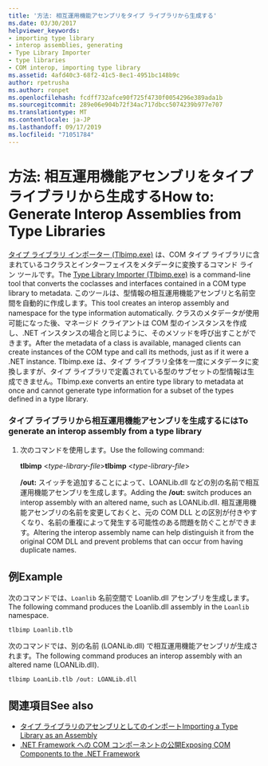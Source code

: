```yaml
---
title: '方法: 相互運用機能アセンブリをタイプ ライブラリから生成する'
ms.date: 03/30/2017
helpviewer_keywords:
- importing type library
- interop assemblies, generating
- Type Library Importer
- type libraries
- COM interop, importing type library
ms.assetid: 4afd40c3-68f2-41c5-8ec1-4951bc148b9c
author: rpetrusha
ms.author: ronpet
ms.openlocfilehash: fcdff732afce90f725f4730f0054296e389ada1b
ms.sourcegitcommit: 289e06e904b72f34ac717dbcc5074239b977e707
ms.translationtype: MT
ms.contentlocale: ja-JP
ms.lasthandoff: 09/17/2019
ms.locfileid: "71051784"
---
```

# <a name="how-to-generate-interop-assemblies-from-type-libraries"></a><span data-ttu-id="4a153-102">方法: 相互運用機能アセンブリをタイプ ライブラリから生成する</span><span class="sxs-lookup"><span data-stu-id="4a153-102">How to: Generate Interop Assemblies from Type Libraries</span></span>
<span data-ttu-id="4a153-103">[タイプ ライブラリ インポーター (Tlbimp.exe)](../tools/tlbimp-exe-type-library-importer.md) は、COM タイプ ライブラリに含まれているコクラスとインターフェイスをメタデータに変換するコマンド ライン ツールです。</span><span class="sxs-lookup"><span data-stu-id="4a153-103">The [Type Library Importer (Tlbimp.exe)](../tools/tlbimp-exe-type-library-importer.md) is a command-line tool that converts the coclasses and interfaces contained in a COM type library to metadata.</span></span> <span data-ttu-id="4a153-104">このツールは、型情報の相互運用機能アセンブリと名前空間を自動的に作成します。</span><span class="sxs-lookup"><span data-stu-id="4a153-104">This tool creates an interop assembly and namespace for the type information automatically.</span></span> <span data-ttu-id="4a153-105">クラスのメタデータが使用可能になった後、マネージド クライアントは COM 型のインスタンスを作成し、.NET インスタンスの場合と同じように、そのメソッドを呼び出すことができます。</span><span class="sxs-lookup"><span data-stu-id="4a153-105">After the metadata of a class is available, managed clients can create instances of the COM type and call its methods, just as if it were a .NET instance.</span></span> <span data-ttu-id="4a153-106">Tlbimp.exe は、タイプ ライブラリ全体を一度にメタデータに変換しますが、タイプ ライブラリで定義されている型のサブセットの型情報は生成できません。</span><span class="sxs-lookup"><span data-stu-id="4a153-106">Tlbimp.exe converts an entire type library to metadata at once and cannot generate type information for a subset of the types defined in a type library.</span></span>  
  
### <a name="to-generate-an-interop-assembly-from-a-type-library"></a><span data-ttu-id="4a153-107">タイプ ライブラリから相互運用機能アセンブリを生成するには</span><span class="sxs-lookup"><span data-stu-id="4a153-107">To generate an interop assembly from a type library</span></span>  
  
1. <span data-ttu-id="4a153-108">次のコマンドを使用します。</span><span class="sxs-lookup"><span data-stu-id="4a153-108">Use the following command:</span></span>  
  
     <span data-ttu-id="4a153-109">**tlbimp** \<*type-library-file*></span><span class="sxs-lookup"><span data-stu-id="4a153-109">**tlbimp** \<*type-library-file*></span></span>  
  
     <span data-ttu-id="4a153-110">**/out:** スイッチを追加することによって、LOANLib.dll などの別の名前で相互運用機能アセンブリを生成します。</span><span class="sxs-lookup"><span data-stu-id="4a153-110">Adding the **/out:** switch produces an interop assembly with an altered name, such as LOANLib.dll.</span></span> <span data-ttu-id="4a153-111">相互運用機能アセンブリの名前を変更しておくと、元の COM DLL との区別が付きやすくなり、名前の重複によって発生する可能性のある問題を防ぐことができます。</span><span class="sxs-lookup"><span data-stu-id="4a153-111">Altering the interop assembly name can help distinguish it from the original COM DLL and prevent problems that can occur from having duplicate names.</span></span>  
  
## <a name="example"></a><span data-ttu-id="4a153-112">例</span><span class="sxs-lookup"><span data-stu-id="4a153-112">Example</span></span>  
 <span data-ttu-id="4a153-113">次のコマンドでは、`Loanlib` 名前空間で Loanlib.dll アセンブリを生成します。</span><span class="sxs-lookup"><span data-stu-id="4a153-113">The following command produces the Loanlib.dll assembly in the `Loanlib` namespace.</span></span>  
  
```  
tlbimp Loanlib.tlb  
```  
  
 <span data-ttu-id="4a153-114">次のコマンドでは、別の名前 (LOANLib.dll) で相互運用機能アセンブリが生成されます。</span><span class="sxs-lookup"><span data-stu-id="4a153-114">The following command produces an interop assembly with an altered name (LOANLib.dll).</span></span>  
  
```  
tlbimp LoanLib.tlb /out: LOANLib.dll  
```  
  
## <a name="see-also"></a><span data-ttu-id="4a153-115">関連項目</span><span class="sxs-lookup"><span data-stu-id="4a153-115">See also</span></span>

- [<span data-ttu-id="4a153-116">タイプ ライブラリのアセンブリとしてのインポート</span><span class="sxs-lookup"><span data-stu-id="4a153-116">Importing a Type Library as an Assembly</span></span>](importing-a-type-library-as-an-assembly.md)
- [<span data-ttu-id="4a153-117">.NET Framework への COM コンポーネントの公開</span><span class="sxs-lookup"><span data-stu-id="4a153-117">Exposing COM Components to the .NET Framework</span></span>](exposing-com-components.md)
